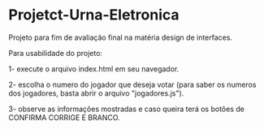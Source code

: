 # Projetct-Urna-Eletronica
Projeto para fim de avaliação final na matéria design de interfaces.

Para usabilidade do projeto:

1- execute o arquivo index.html em seu navegador.

2- escolha o numero do jogador que deseja votar (para saber os numeros dos jogadores, basta abrir o arquivo "jogadores.js").

3- observe as informações mostradas e caso queira terá os botões de CONFIRMA CORRIGE E BRANCO.
